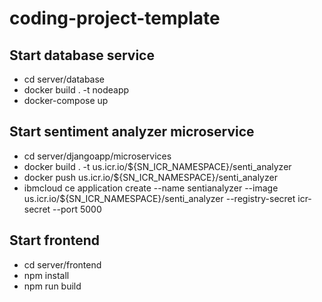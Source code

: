 # coding-project-template

## Start database service
- cd server/database
- docker build . -t nodeapp
- docker-compose up

## Start sentiment analyzer microservice
- cd server/djangoapp/microservices
- docker build . -t us.icr.io/${SN_ICR_NAMESPACE}/senti_analyzer
- docker push us.icr.io/${SN_ICR_NAMESPACE}/senti_analyzer
- ibmcloud ce application create --name sentianalyzer --image us.icr.io/${SN_ICR_NAMESPACE}/senti_analyzer --registry-secret icr-secret --port 5000

## Start frontend
- cd server/frontend
- npm install
- npm run build